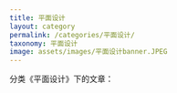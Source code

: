 ```yaml
---
title: 平面设计
layout: category
permalink: /categories/平面设计/
taxonomy: 平面设计
image: assets/images/平面设计banner.JPEG
---
```


分类《平面设计》下的文章：